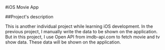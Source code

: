 #iOS Movie App

##Project's description

This is another individual project while learning iOS development. In the
previous project, I manually write the data to be shown on the application.
But in this project, I use Open API from imdb-api.com to fetch movie and tv
show data. These data will be shown on the application.
